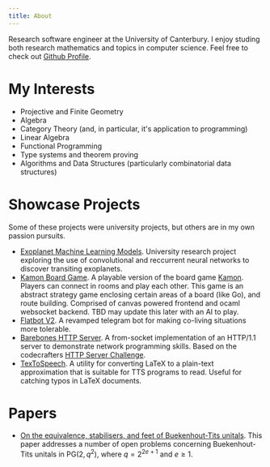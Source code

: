 ```yaml
---
title: About
---
```

Research software engineer at the University of Canterbury. I enjoy studing both research mathematics and topics in computer science. 
Feel free to check out [Github Profile](https://github.com/lispandfound). 

# My Interests
- Projective and Finite Geometry
- Algebra
- Category Theory (and, in particular, it's application to programming)
- Linear Algebra
- Functional Programming
- Type systems and theorem proving
- Algorithms and Data Structures (particularly combinatorial data structures)

# Showcase Projects
Some of these projects were university projects, but others are in my own passion pursuits. 

- [Exoplanet Machine Learning Models](https://github.com/lispandfound/exoplanet-deep-learning). University research project exploring the use of convolutional and reccurrent neural networks to discover transiting exoplanets.
- [Kamon Board Game](https://github.com/lispandfound/kamon-frontend). A playable version of the board game [Kamon](https://boardgamegeek.com/boardgame/28738/kamon). Players can connect in rooms and play each other. This game is an abstract strategy game enclosing certain areas of a board (like Go), and route building.
  Comprised of canvas powered frontend and ocaml websocket backend. TBD may update this later with an AI to play.
- [Flatbot V2](https://github.com/lispandfound/flatbot-v2). A revamped telegram bot for making co-living situations more tolerable.
- [Barebones HTTP Server](https://github.com/lispandfound/barebones-http). A from-socket implementation of an HTTP/1.1 server to demonstrate network programming skills. Based on the codecrafters [HTTP Server Challenge](https://app.codecrafters.io/courses/http-server).
- [TexToSpeech](https://github.com/lispandfound/TexToSpeech). A utility for converting LaTeX to a plain-text approximation that is suitable for TTS programs to read. Useful for catching typos in LaTeX documents.

# Papers 
- [On the equivalence, stabilisers, and feet of Buekenhout-Tits unitals](https://link.springer.com/content/pdf/10.1007/s10623-023-01234-4.pdf). This paper addresses a number of open problems concerning Buekenhout-Tits unitals in $\mathrm{PG}(2, q^2)$, where $q = 2^{2e + 1}$ and $e \geq 1$.
